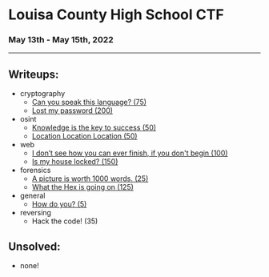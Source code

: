 # Louisa County High School CTF
### May 13th - May 15th, 2022
***
## Writeups:
- cryptography
  - [Can you speak this language? (75)](./cryptography/canyouspeak.md)
  - [Lost my password (200)](./cryptography/lostmypass.md)
- osint
  - [Knowledge is the key to success (50)](./osint/knowledgeisthekey.md)
  - [Location Location Location (50)](./osint/location.md)
- web
  - [I don’t see how you can ever finish, if you don't begin (100)](./web/idontsee.md)
  - [Is my house locked? (150)](./web/ismyhouselocked.md)
- forensics
  - [A picture is worth 1000 words. (25)](./forensics/apictureisworth1k.md)
  - [What the Hex is going on (125)](./forensics/whatthehex.md)
- general
  - [How do you? (5)](./general/howdoyou.md)
- reversing
  - Hack the code! (35)

## Unsolved:
- none!
